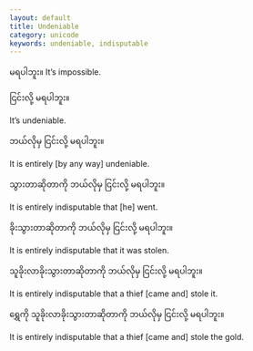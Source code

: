 ```yaml
---
layout: default
title: Undeniable
category: unicode
keywords: undeniable, indisputable
---
```


<p><span class='mm3'>မရပါဘူး။</span> It’s impossible.</p>
<p class="hide-trigger"><span class='mm3'>ငြင်းလို့ မရပါဘူး။</span></p>
<p class='hide-this'>It’s undeniable.</p>

<p class="hide-trigger"><span class='mm3'>ဘယ်လိုမှ ငြင်းလို့ မရပါဘူး။</span></p>
<p class='hide-this'>It is entirely [by any way] undeniable.</p>

<p class="hide-trigger"><span class='mm3'>သွားတာဆိုတာကို ဘယ်လိုမှ ငြင်းလို့ မရပါဘူး။</span></p>
<p class='hide-this'>It is entirely indisputable that [he] went.</p>

<p class="hide-trigger"><span class='mm3'>ခိုးသွားတာဆိုတာကို ဘယ်လိုမှ ငြင်းလို့ မရပါဘူး။</span></p>
<p class='hide-this'>It is entirely indisputable that it was stolen.</p>

<p class="hide-trigger"><span class='mm3'>သူခိုးလာခိုးသွားတာဆိုတာကို ဘယ်လိုမှ ငြင်းလို့ မရပါဘူး။</span></p>
<p class='hide-this'>It is entirely indisputable that a thief [came and] stole it.</p>

<p class="hide-trigger"><span class='mm3'>ရွှေကို သူခိုးလာခိုးသွားတာဆိုတာကို ဘယ်လိုမှ ငြင်းလို့ မရပါဘူး။</span></p>
<p class='hide-this'>It is entirely indisputable that a thief [came and] stole the gold.</p>
